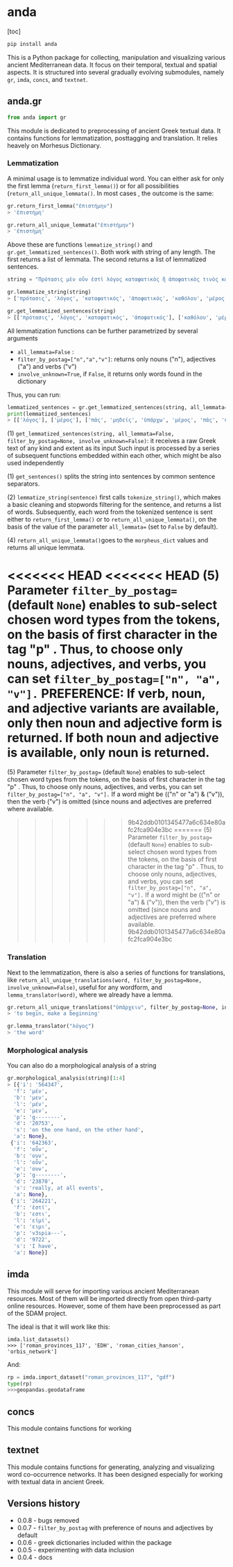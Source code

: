 # anda

[toc]

```bash
pip install anda
```



This is a Python package for collecting, manipulation and visualizing various ancient Mediterranean data. It focus on their temporal, textual and spatial aspects. It is structured into several gradually evolving submodules, namely `gr`, `imda`, `concs`, and `textnet`.

## anda.gr

```python
from anda import gr
```

This module is dedicated to preprocessing of ancient Greek textual data. It contains functions for lemmatization, posttagging and translation. It relies heavely on Morhesus Dictionary. 

### Lemmatization

A minimal usage is to lemmatize individual word. You can  either ask for only the first lemma (`return_first_lemma()`) or for all possibilities (`return_all_unique_lemmata()`.  In most cases , the outcome is the same:

```python
gr.return_first_lemma("ἐπιστήμην")
> 'ἐπιστήμη'

gr.return_all_unique_lemmata("ἐπιστήμην")
> 'ἐπιστήμη'
```

Above these are functions `lemmatize_string()` and `gr.get_lemmatized_sentences()`. Both work with string of any length. The first returns a list of lemmata. The second returns a list of lemmatized sentences.

```python
string = "Πρότασις μὲν οὖν ἐστὶ λόγος καταφατικὸς ἢ ἀποφατικὸς τινὸς κατά τινος. Οὗτος δὲ ἢ καθόλου ἢ ἐν μέρει ἢ ἀδιόριστος. Λέγω δὲ καθόλου μὲν τὸ παντὶ ἢ μηδενὶ ὑπάρχειν, ἐν μέρει δὲ τὸ τινὶ ἢ μὴ τινὶ ἢ μὴ παντὶ ὑπάρχειν, ἀδιόριστον δὲ τὸ ὑπάρχειν ἢ μὴ ὑπάρχειν ἄνευ τοῦ καθόλου, ἢ κατὰ μέρος, οἷον τὸ τῶν ἐναντίων εἶναι τὴν αὐτὴν ἐπιστήμην ἢ τὸ τὴν ἡδονὴν μὴ εἶναι ἀγαθόν."

gr.lemmatize_string(string)
> ['πρότασις', 'λόγος', 'καταφατικός', 'ἀποφατικός', 'καθόλου', 'μέρος', 'ἀδιόριστος', 'λέγω', 'καθόλου', 'πᾶς', 'μηδείς', 'ὑπάρχω', 'μέρος', 'πᾶς', 'ὑπάρχω', 'ἀδιόριστον', 'ὑπάρχω', 'ὑπάρχω', 'ἄνευ', 'καθόλου', 'μέρος', 'οἷος', 'ἐναντίος', 'αὐτην', 'ἐπιστήμη', 'ἡδονην', 'ἀγαθός']

gr.get_lemmatized_sentences(string)
> [['πρότασις', 'λόγος', 'καταφατικός', 'ἀποφατικός'], ['καθόλου', 'μέρος', 'ἀδιόριστος'], ['λέγω', 'καθόλου', 'πᾶς', 'μηδείς', 'ὑπάρχω', 'μέρος', 'πᾶς', 'ὑπάρχω', 'ἀδιόριστον', 'ὑπάρχω', 'ὑπάρχω', 'ἄνευ', 'καθόλου', 'μέρος', 'οἷος', 'ἐναντίος', 'αὐτην', 'ἐπιστήμη', 'ἡδονην', 'ἀγαθός']]
```

All lemmatization functions can be further parametrized by several arguments

* `all_lemmata=False` : 
* `filter_by_postag=["n","a","v"]`: returns only nouns ("n"), adjectives ("a") and verbs ("v")
* `involve_unknown=True`, if `False`, it returns only words found in the dictionary

Thus, you can run:

```python
lemmatized_sentences = gr.get_lemmatized_sentences(string, all_lemmata=False, filter_by_postag=["n","a","v"], involve_unknown=False)
print(lemmatized_sentences)
> [['λόγος'], ['μέρος'], ['πᾶς', 'μηδείς', 'ὑπάρχω', 'μέρος', 'πᾶς', 'ὑπάρχω', 'ὑπάρχω', 'ὑπάρχω', 'ἄνω/ἀνίημι', 'μέρος', 'οἷος', 'ἐναντίος', 'ἐπιστήμη', 'ἀγαθός']]
```



(1) `get_lemmatized_sentences(string, all_lemmata=False, filter_by_postag=None, involve_unknown=False)`:  it receives a raw Greek text of any kind and extent as its input  Such input is  processed by a series of subsequent functions embedded within each other, which might be also used independently

(1) `get_sentences()` splits the string into sentences by common sentence separators.

(2) `lemmatize_string(sentence)`  first calls `tokenize_string()`, which makes a basic cleaning and stopwords filtering for the sentence, and returns a list of words. Subsequently, each word from the tokenized sentence is sent either to `return_first_lemma()` or to `return_all_unique_lemmata()`, on the basis of the value of the parameter `all_lemmata=` (set to `False` by default). 

(4) `return_all_unique_lemmata()`goes to the `morpheus_dict` values and returns all unique lemmata.

<<<<<<< HEAD
<<<<<<< HEAD
(5) Parameter `filter_by_postag=` (default `None`) enables to sub-select  chosen word types from the tokens, on the basis of first character in the tag "p" . Thus, to choose only  nouns, adjectives, and verbs, you can set  `filter_by_postag=["n", "a", "v"].` PREFERENCE: If verb, noun, and adjective variants are available, only  then  noun and adjective form is returned. If both noun and adjective is available, only noun is returned.
=======
(5) Parameter `filter_by_postag=` (default `None`) enables to sub-select  chosen word types from the tokens, on the basis of first character in the tag "p" . Thus, to choose only  nouns, adjectives, and verbs, you can set  `filter_by_postag=["n", "a", "v"].` If a word might be (("n" or "a") & ("v")), then the verb ("v") is omitted (since nouns and adjectives are preferred where available. 
>>>>>>> 9b42ddb0101345477a6c634e80afc2fca904e3bc
=======
(5) Parameter `filter_by_postag=` (default `None`) enables to sub-select  chosen word types from the tokens, on the basis of first character in the tag "p" . Thus, to choose only  nouns, adjectives, and verbs, you can set  `filter_by_postag=["n", "a", "v"].` If a word might be (("n" or "a") & ("v")), then the verb ("v") is omitted (since nouns and adjectives are preferred where available. 
>>>>>>> 9b42ddb0101345477a6c634e80afc2fca904e3bc

###  Translation

Next to the lemmatization, there is also a series of functions for translations, like `return_all_unique_translations(word, filter_by_postag=None, involve_unknown=False)`, useful for any wordform, and `lemma_translator(word)`, where we already have a lemma.

```python
gr.return_all_unique_translations("ὑπάρχειν", filter_by_postag=None, involve_unknown=False)
> 'to begin, make a beginning'

gr.lemma_translator("λόγος")
> 'the word'
```

### Morphological analysis

You can also do a morphological analysis of a string

```python
gr.morphological_analysis(string)[1:4]
> [{'i': '564347',
  'f': 'μέν',
  'b': 'μεν',
  'l': 'μέν',
  'e': 'μεν',
  'p': 'g--------',
  'd': '20753',
  's': 'on the one hand, on the other hand',
  'a': None},
 {'i': '642363',
  'f': 'οὖν',
  'b': 'ουν',
  'l': 'οὖν',
  'e': 'ουν',
  'p': 'g--------',
  'd': '23870',
  's': 'really, at all events',
  'a': None},
 {'i': '264221',
  'f': 'ἐστί',
  'b': 'εστι',
  'l': 'εἰμί',
  'e': 'ειμι',
  'p': 'v3spia---',
  'd': '9722',
  's': 'I have',
  'a': None}]
```

## imda

This module will serve for importing various ancient Mediterranean resources. Most of them will be imported directly from open third-party online resources. However, some of them have been preprocessed as part of the SDAM project.

The ideal is that it will work like this:

```
imda.list_datasets()
>>> ['roman_provinces_117', 'EDH', 'roman_cities_hanson', 'orbis_network']
```

And:

```python
rp = imda.import_dataset("roman_provinces_117", "gdf")
type(rp)
>>>geopandas.geodataframe
```



## concs

This module contains functions for working

## textnet

This module contains functions for generating, analyzing and visualizing word co-occurrence networks. It has been designed especially for working with textual data in ancient Greek. 

## Versions history

* 0.0.8 - bugs removed
* 0.0.7 - `filter_by_postag` with preference of nouns and adjectives by default
* 0.0.6 - greek dictionaries included within the package
* 0.0.5 - experimenting with data inclusion
* 0.0.4 - docs
